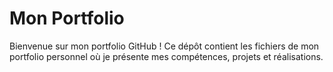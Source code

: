 # Mon Portfolio

Bienvenue sur mon portfolio GitHub ! Ce dépôt contient les fichiers de mon portfolio personnel où je présente mes compétences, projets et réalisations.
